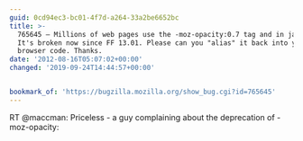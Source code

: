 ```yaml
---
guid: 0cd94ec3-bc01-4f7d-a264-33a2be6652bc
title: >-
  765645 – Millions of web pages use the -moz-opacity:0.7 tag and in javascript.
  It's broken now since FF 13.01. Please can you "alias" it back into your main
  browser code. Thanks.
date: '2012-08-16T05:07:02+00:00'
changed: '2019-09-24T14:44:57+00:00'


bookmark_of: 'https://bugzilla.mozilla.org/show_bug.cgi?id=765645'
---
```



RT @maccman: Priceless - a guy complaining about the deprecation of -moz-opacity:
